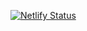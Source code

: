 [![Netlify Status](https://api.netlify.com/api/v1/badges/532e6cd3-7aba-4218-b4a6-b815623f0bf4/deploy-status)](https://app.netlify.com/sites/kapusta-pet-project/deploys)
